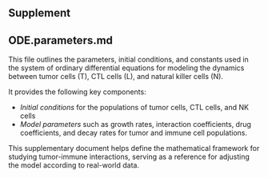 ## Supplement

## ODE.parameters.md
This file outlines the parameters, initial conditions, and constants used in the system of ordinary differential equations for modeling the dynamics between tumor cells (T), CTL cells (L), and natural killer cells (N). 

It provides the following key components:
- *Initial conditions* for the populations of tumor cells, CTL cells, and NK cells
- *Model parameters* such as growth rates, interaction coefficients, drug coefficients, and decay rates for tumor and immune cell populations.

This supplementary document helps define the mathematical framework for studying tumor-immune interactions, serving as a reference for adjusting the model according to real-world data.